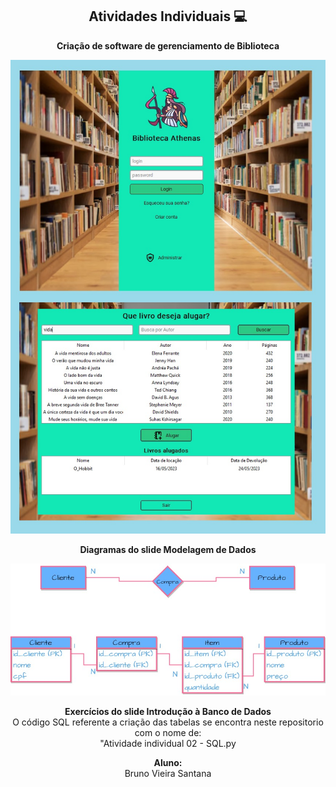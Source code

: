 
<span align="center">

##  Atividades Individuais 💻 

</span>

<p align="center">
  <strong>Criação de software de gerenciamento de Biblioteca</strong>
</p>

<div align="center">
<img src="Biblioteca.jpg" width="700px" />
</div>
</p>

</span>

<p align="center">
  <strong>Diagramas do slide Modelagem de Dados</strong>
</p>

<div align="center">
<img src="Diagrama.jpg" width="700px" />
</div>
</p>

</span>

<p align="center">
<strong>Exercícios do slide Introdução à Banco de Dados</strong><br />
 O código SQL referente a criação das tabelas se encontra neste repositorio com o nome de:<br />
 "Atividade individual 02 - SQL.py
</p>

</span>

<p align="center">
<strong>Aluno:</strong><br />
Bruno Vieira Santana
  
</p>

